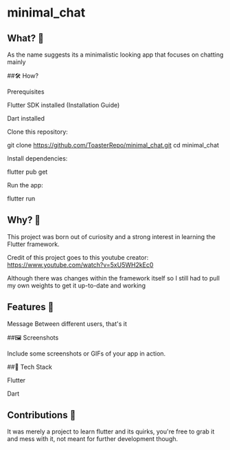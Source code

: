 # minimal_chat

## What? 🚀

As the name suggests its a minimalistic looking app that focuses on chatting mainly

##🛠 How?

Prerequisites

Flutter SDK installed (Installation Guide)

Dart installed

Clone this repository:

git clone https://github.com/ToasterRepo/minimal_chat.git
cd minimal_chat

Install dependencies:

flutter pub get

Run the app:

flutter run

## Why? 🤔

This project was born out of curiosity and a strong interest in learning the Flutter framework.

Credit of this project goes to this youtube creator: https://www.youtube.com/watch?v=5xU5WH2kEc0

Although there was changes within the framework itself so I still had to pull my own weights to get it up-to-date and working

## Features 🎯

Message Between different users, that's it

##🖼 Screenshots

Include some screenshots or GIFs of your app in action.

##🔧 Tech Stack

Flutter

Dart

## Contributions 🤝 
It was merely a project to learn flutter and its quirks, you're free to grab it and mess with it, not meant for further development though.


